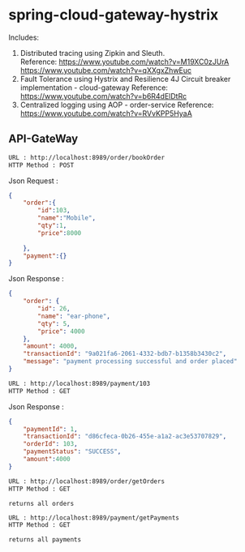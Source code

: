 # spring-cloud-gateway-hystrix

Includes:
	
1. Distributed tracing using Zipkin and Sleuth.  
Reference: https://www.youtube.com/watch?v=M19XC0zJUrA
https://www.youtube.com/watch?v=qXXgxZhwEuc
2. Fault Tolerance using Hystrix and Resilience 4J 
Circuit breaker implementation - cloud-gateway
Reference: https://www.youtube.com/watch?v=b6R4dElDtRc
3. Centralized logging using AOP - order-service 
Reference: https://www.youtube.com/watch?v=RVvKPP5HyaA

API-GateWay
-----------
```bash
URL : http://localhost:8989/order/bookOrder
HTTP Method : POST
```
Json Request :
```json
{
	"order":{
		"id":103,
		"name":"Mobile",
		"qty":1,
		"price":8000
		
	},
	"payment":{}
}
```
Json Response :
```json
{
    "order": {
        "id": 26,
        "name": "ear-phone",
        "qty": 5,
        "price": 4000
    },
    "amount": 4000,
    "transactionId": "9a021fa6-2061-4332-bdb7-b1358b3430c2",
    "message": "payment processing successful and order placed"
}

```
```bash
URL : http://localhost:8989/payment/103
HTTP Method : GET
```
Json Response :
```json
{
    "paymentId": 1,
    "transactionId": "d86cfeca-0b26-455e-a1a2-ac3e53707829",
    "orderId": 103,
    "paymentStatus": "SUCCESS",
    "amount":4000
}
```

```bash
URL : http://localhost:8989/order/getOrders
HTTP Method : GET
```
````
returns all orders
````
```bash
URL : http://localhost:8989/payment/getPayments
HTTP Method : GET
```
````
returns all payments
````